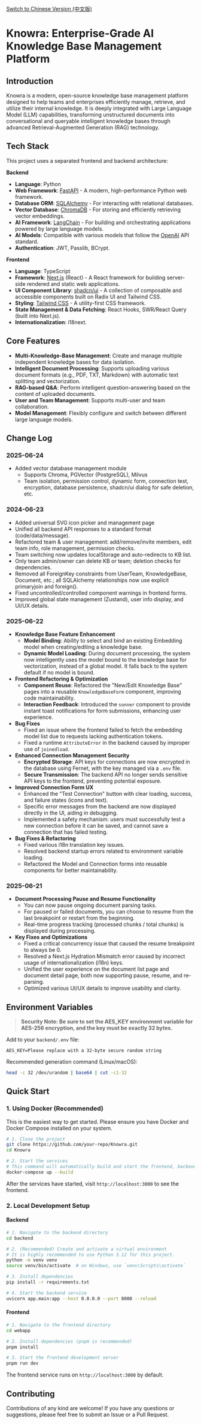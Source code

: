 [Switch to Chinese Version (中文版)](README_zh.md)

# Knowra: Enterprise-Grade AI Knowledge Base Management Platform

## Introduction

Knowra is a modern, open-source knowledge base management platform designed to help teams and enterprises efficiently manage, retrieve, and utilize their internal knowledge. It is deeply integrated with Large Language Model (LLM) capabilities, transforming unstructured documents into conversational and queryable intelligent knowledge bases through advanced Retrieval-Augmented Generation (RAG) technology.

## Tech Stack

This project uses a separated frontend and backend architecture:

**Backend**
- **Language**: Python
- **Web Framework**: [FastAPI](https://fastapi.tiangolo.com/) - A modern, high-performance Python web framework.
- **Database ORM**: [SQLAlchemy](https://www.sqlalchemy.org/) - For interacting with relational databases.
- **Vector Database**: [ChromaDB](https://www.trychroma.com/) - For storing and efficiently retrieving vector embeddings.
- **AI Framework**: [LangChain](https://www.langchain.com/) - For building and orchestrating applications powered by large language models.
- **AI Models**: Compatible with various models that follow the [OpenAI](https://openai.com/) API standard.
- **Authentication**: JWT, Passlib, BCrypt.

**Frontend**
- **Language**: TypeScript
- **Framework**: [Next.js](https://nextjs.org/) (React) - A React framework for building server-side rendered and static web applications.
- **UI Component Library**: [shadcn/ui](https://ui.shadcn.com/) - A collection of composable and accessible components built on Radix UI and Tailwind CSS.
- **Styling**: [Tailwind CSS](https://tailwindcss.com/) - A utility-first CSS framework.
- **State Management & Data Fetching**: React Hooks, SWR/React Query (built into Next.js).
- **Internationalization**: i18next.

## Core Features

- **Multi-Knowledge-Base Management**: Create and manage multiple independent knowledge bases for data isolation.
- **Intelligent Document Processing**: Supports uploading various document formats (e.g., PDF, TXT, Markdown) with automatic text splitting and vectorization.
- **RAG-based Q&A**: Perform intelligent question-answering based on the content of uploaded documents.
- **User and Team Management**: Supports multi-user and team collaboration.
- **Model Management**: Flexibly configure and switch between different large language models.

## Change Log

### 2025-06-24
- Added vector database management module
  - Supports Chroma, PGVector (PostgreSQL), Milvus
  - Team isolation, permission control, dynamic form, connection test, encryption, database persistence, shadcn/ui dialog for safe deletion, etc.
  

### 2024-06-23
- Added universal SVG icon picker and management page
- Unified all backend API responses to a standard format (code/data/message).
- Refactored team & user management: add/remove/invite members, edit team info, role management, permission checks.
- Team switching now updates localStorage and auto-redirects to KB list.
- Only team admin/owner can delete KB or team; deletion checks for dependencies.
- Removed all ForeignKey constraints from UserTeam, KnowledgeBase, Document, etc.; all SQLAlchemy relationships now use explicit primaryjoin and foreign().
- Fixed uncontrolled/controlled component warnings in frontend forms.
- Improved global state management (Zustand), user info display, and UI/UX details.

### 2025-06-22
- **Knowledge Base Feature Enhancement**
  - **Model Binding**: Ability to select and bind an existing Embedding model when creating/editing a knowledge base.
  - **Dynamic Model Loading**: During document processing, the system now intelligently uses the model bound to the knowledge base for vectorization, instead of a global model. It falls back to the system default if no model is bound.
- **Frontend Refactoring & Optimization**
  - **Component Reuse**: Refactored the "New/Edit Knowledge Base" pages into a reusable `KnowledgeBaseForm` component, improving code maintainability.
  - **Interaction Feedback**: Introduced the `sonner` component to provide instant toast notifications for form submissions, enhancing user experience.
- **Bug Fixes**
  - Fixed an issue where the frontend failed to fetch the embedding model list due to requests lacking authentication tokens.
  - Fixed a runtime `AttributeError` in the backend caused by improper use of `joinedload`.
- **Enhanced Connection Management Security**
  - **Encrypted Storage**: API keys for connections are now encrypted in the database using Fernet, with the key managed via a `.env` file.
  - **Secure Transmission**: The backend API no longer sends sensitive API keys to the frontend, preventing potential exposure.
- **Improved Connection Form UX**
  - Enhanced the "Test Connection" button with clear loading, success, and failure states (icons and text).
  - Specific error messages from the backend are now displayed directly in the UI, aiding in debugging.
  - Implemented a safety mechanism: users must successfully test a new connection before it can be saved, and cannot save a connection that has failed testing.
- **Bug Fixes & Refactoring**
  - Fixed various i18n translation key issues.
  - Resolved backend startup errors related to environment variable loading.
  - Refactored the Model and Connection forms into reusable components for better maintainability.

### 2025-06-21
- **Document Processing Pause and Resume Functionality**
  - You can now pause ongoing document parsing tasks.
  - For paused or failed documents, you can choose to resume from the last breakpoint or restart from the beginning.
  - Real-time progress tracking (processed chunks / total chunks) is displayed during processing.
- **Key Fixes and Optimizations**
  - Fixed a critical concurrency issue that caused the resume breakpoint to always be 0.
  - Resolved a Next.js Hydration Mismatch error caused by incorrect usage of internationalization (i18n) keys.
  - Unified the user experience on the document list page and document detail page, both now supporting pause, resume, and re-parsing.
  - Optimized various UI/UX details to improve usability and clarity.

## Environment Variables

> **Security Note: Be sure to set the AES_KEY environment variable for AES-256 encryption, and the key must be exactly 32 bytes.**

Add to your `backend/.env` file:

```env
AES_KEY=Please replace with a 32-byte secure random string
```

Recommended generation command (Linux/macOS):
```bash
head -c 32 /dev/urandom | base64 | cut -c1-32
```


## Quick Start

### 1. Using Docker (Recommended)

This is the easiest way to get started. Please ensure you have Docker and Docker Compose installed on your system.

```bash
# 1. Clone the project
git clone https://github.com/your-repo/Knowra.git
cd Knowra

# 2. Start the services
# This command will automatically build and start the frontend, backend, and database services.
docker-compose up --build
```
After the services have started, visit `http://localhost:3000` to see the frontend.

### 2. Local Development Setup

#### Backend

```bash
# 1. Navigate to the backend directory
cd backend

# 2. (Recommended) Create and activate a virtual environment
# It is highly recommended to use Python 3.12 for this project.
python -m venv venv
source venv/bin/activate  # on Windows, use `venv\Scripts\activate`

# 3. Install dependencies
pip install -r requirements.txt

# 4. Start the backend service
uvicorn app.main:app --host 0.0.0.0 --port 8000 --reload
```

#### Frontend

```bash
# 1. Navigate to the frontend directory
cd webapp

# 2. Install dependencies (pnpm is recommended)
pnpm install

# 3. Start the frontend development server
pnpm run dev
```
The frontend service runs on `http://localhost:3000` by default.

## Contributing

Contributions of any kind are welcome! If you have any questions or suggestions, please feel free to submit an Issue or a Pull Request. 